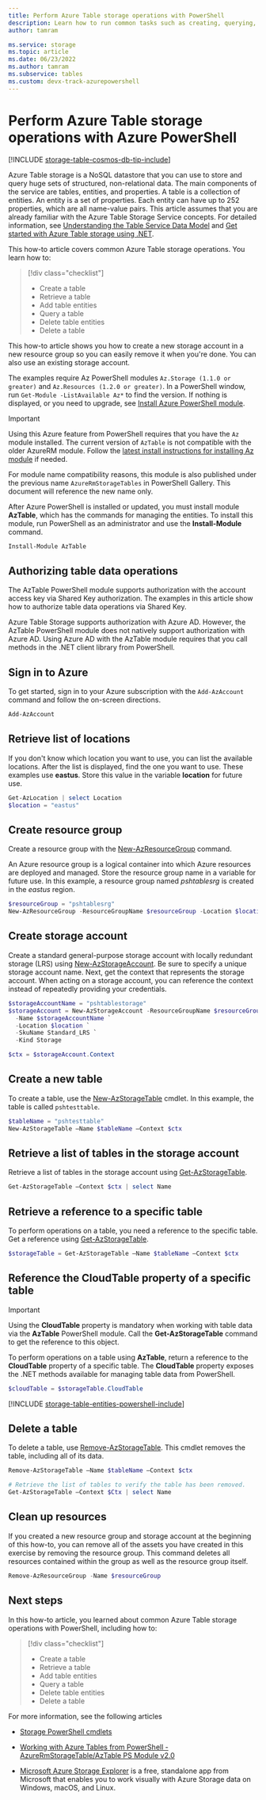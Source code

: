 ```yaml
---
title: Perform Azure Table storage operations with PowerShell
description: Learn how to run common tasks such as creating, querying, deleting data from Azure Table storage account by using PowerShell.
author: tamram

ms.service: storage
ms.topic: article
ms.date: 06/23/2022
ms.author: tamram
ms.subservice: tables 
ms.custom: devx-track-azurepowershell
---
```


# Perform Azure Table storage operations with Azure PowerShell 
[!INCLUDE [storage-table-cosmos-db-tip-include](../../../includes/storage-table-cosmos-db-langsoon-tip-include.md)]

Azure Table storage is a NoSQL datastore that you can use to store and query huge sets of structured, non-relational data. The main components of the service are tables, entities, and properties. A table is a collection of entities. An entity is a set of properties. Each entity can have up to 252 properties, which are all name-value pairs. This article assumes that you are already familiar with the Azure Table Storage Service concepts. For detailed information, see [Understanding the Table Service Data Model](/rest/api/storageservices/Understanding-the-Table-Service-Data-Model) and [Get started with Azure Table storage using .NET](../../cosmos-db/tutorial-develop-table-dotnet.md).

This how-to article covers common Azure Table storage operations. You learn how to:

> [!div class="checklist"]
> * Create a table
> * Retrieve a table
> * Add table entities
> * Query a table
> * Delete table entities
> * Delete a table

This how-to article shows you how to create a new storage account in a new resource group so you can easily remove it when you're done. You can also use an existing storage account.

The examples require Az PowerShell modules `Az.Storage (1.1.0 or greater)` and `Az.Resources (1.2.0 or greater)`. In a PowerShell window, run `Get-Module -ListAvailable Az*` to find the version. If nothing is displayed, or you need to upgrade, see [Install Azure PowerShell module](/powershell/azure/install-azure-powershell).

> [!IMPORTANT]
> Using this Azure feature from PowerShell requires that you have the `Az` module installed. The current version of `AzTable` is not compatible with the older AzureRM module. Follow the [latest install instructions for installing Az module](/powershell/azure/install-azure-powershell) if needed.
>
> For module name compatibility reasons, this module is also published under the previous name `AzureRmStorageTables` in PowerShell Gallery. This document will reference the new name only.

After Azure PowerShell is installed or updated, you must install module **AzTable**, which has the commands for managing the entities. To install this module, run PowerShell as an administrator and use the **Install-Module** command.

```powershell
Install-Module AzTable
```

## Authorizing table data operations

The AzTable PowerShell module supports authorization with the account access key via Shared Key authorization. The examples in this article show how to authorize table data operations via Shared Key.

Azure Table Storage supports authorization with Azure AD. However, the AzTable PowerShell module does not natively support authorization with Azure AD. Using Azure AD with the AzTable module requires that you call methods in the .NET client library from PowerShell.

## Sign in to Azure

To get started, sign in to your Azure subscription with the `Add-AzAccount` command and follow the on-screen directions.

```powershell
Add-AzAccount
```

## Retrieve list of locations

If you don't know which location you want to use, you can list the available locations. After the list is displayed, find the one you want to use. These examples use **eastus**. Store this value in the variable **location** for future use.

```powershell
Get-AzLocation | select Location
$location = "eastus"
```

## Create resource group

Create a resource group with the [New-AzResourceGroup](/powershell/module/az.resources/new-azresourcegroup) command.

An Azure resource group is a logical container into which Azure resources are deployed and managed. Store the resource group name in a variable for future use. In this example, a resource group named *pshtablesrg* is created in the *eastus* region.

```powershell
$resourceGroup = "pshtablesrg"
New-AzResourceGroup -ResourceGroupName $resourceGroup -Location $location
```

## Create storage account

Create a standard general-purpose storage account with locally redundant storage (LRS) using [New-AzStorageAccount](/powershell/module/az.storage/New-azStorageAccount). Be sure to specify a unique storage account name. Next, get the context that represents the storage account. When acting on a storage account, you can reference the context instead of repeatedly providing your credentials.

```powershell
$storageAccountName = "pshtablestorage"
$storageAccount = New-AzStorageAccount -ResourceGroupName $resourceGroup `
  -Name $storageAccountName `
  -Location $location `
  -SkuName Standard_LRS `
  -Kind Storage

$ctx = $storageAccount.Context
```

## Create a new table

To create a table, use the [New-AzStorageTable](/powershell/module/az.storage/New-AzStorageTable) cmdlet. In this example, the table is called `pshtesttable`.

```powershell
$tableName = "pshtesttable"
New-AzStorageTable –Name $tableName –Context $ctx
```

## Retrieve a list of tables in the storage account

Retrieve a list of tables in the storage account using [Get-AzStorageTable](/powershell/module/az.storage/Get-AzStorageTable).

```powershell
Get-AzStorageTable –Context $ctx | select Name
```

## Retrieve a reference to a specific table

To perform operations on a table, you need a reference to the specific table. Get a reference using [Get-AzStorageTable](/powershell/module/az.storage/Get-AzStorageTable).

```powershell
$storageTable = Get-AzStorageTable –Name $tableName –Context $ctx
```

## Reference the CloudTable property of a specific table

> [!IMPORTANT]
> Using the **CloudTable** property is mandatory when working with table data via the **AzTable** PowerShell module. Call the **Get-AzStorageTable** command to get the reference to this object.

To perform operations on a table using **AzTable**, return a reference to the **CloudTable** property of a specific table. The **CloudTable** property exposes the .NET methods available for managing table data from PowerShell.

```powershell
$cloudTable = $storageTable.CloudTable
```

[!INCLUDE [storage-table-entities-powershell-include](../../../includes/storage-table-entities-powershell-include.md)]

## Delete a table

To delete a table, use [Remove-AzStorageTable](/powershell/module/az.storage/Remove-AzStorageTable). This cmdlet removes the table, including all of its data.

```powershell
Remove-AzStorageTable –Name $tableName –Context $ctx

# Retrieve the list of tables to verify the table has been removed.
Get-AzStorageTable –Context $Ctx | select Name
```

## Clean up resources

If you created a new resource group and storage account at the beginning of this how-to,  you can remove all of the assets you have created in this exercise by removing the resource group. This command deletes all resources contained within the group as well as the resource group itself.

```powershell
Remove-AzResourceGroup -Name $resourceGroup
```

## Next steps

In this how-to article, you learned about common Azure Table storage operations with PowerShell, including how to:

> [!div class="checklist"]
> * Create a table
> * Retrieve a table
> * Add table entities
> * Query a table
> * Delete table entities
> * Delete a table

For more information, see the following articles

* [Storage PowerShell cmdlets](/powershell/module/az.storage#storage)

* [Working with Azure Tables from PowerShell - AzureRmStorageTable/AzTable PS Module v2.0](https://paulomarquesc.github.io/working-with-azure-storage-tables-from-powershell)

* [Microsoft Azure Storage Explorer](../../vs-azure-tools-storage-manage-with-storage-explorer.md) is a free, standalone app from Microsoft that enables you to work visually with Azure Storage data on Windows, macOS, and Linux.